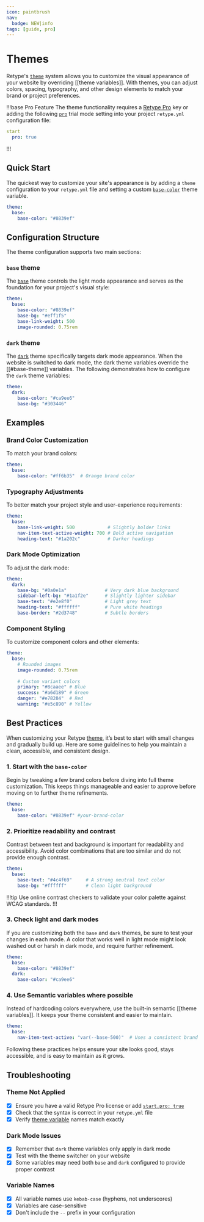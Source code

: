 ```yaml
---
icon: paintbrush
nav:
  badge: NEW|info
tags: [guide, pro]
---
```

# Themes

Retype's [`theme`](/configuration/project.md#theme) system allows you to customize the visual appearance of your website by overriding [[theme variables]]. With themes, you can adjust colors, spacing, typography, and other design elements to match your brand or project preferences.

!!!base Pro Feature
The theme functionality requires a [Retype Pro](/pro/pro.md) key or adding the following [`pro`](/configuration/project.md#pro) trial mode setting into your project `retype.yml` configuration file:

```yaml
start
  pro: true
```
!!!

## Quick Start

The quickest way to customize your site's appearance is by adding a `theme` configuration to your `retype.yml` file and setting a custom [`base-color`](/configuration/theme-variables.md#base-variables) theme variable.

```yml
theme:
  base:
    base-color: "#8839ef"
```

## Configuration Structure

The theme configuration supports two main sections:

### `base` theme

The [`base`](/configuration/project.md#theme) theme controls the light mode appearance and serves as the foundation for your project's visual style:

```yaml
theme:
  base:
    base-color: "#8839ef"
    base-bg: "#eff1f5"
    base-link-weight: 500
    image-rounded: 0.75rem
```

### `dark` theme

The [`dark`](/configuration/project.md#theme-dark) theme specifically targets dark mode appearance. When the website is switched to dark mode, the dark theme variables override the [[#base-theme]] variables. The following demonstrates how to configure the `dark` theme variables:

```yaml
theme:
  dark:
    base-color: "#ca9ee6"
    base-bg: "#303446"
```

## Examples

### Brand Color Customization

To match your brand colors:

```yml
theme:
  base:
    base-color: "#ff6b35"  # Orange brand color
```

### Typography Adjustments

To better match your project style and user-experience requirements:

```yml
theme:
  base:
    base-link-weight: 500            # Slightly bolder links
    nav-item-text-active-weight: 700 # Bold active navigation
    heading-text: "#1a202c"          # Darker headings
```

### Dark Mode Optimization

To adjust the dark mode:

```yml
theme:
  dark:
    base-bg: "#0a0e1a"              # Very dark blue background
    sidebar-left-bg: "#1a1f2e"      # Slightly lighter sidebar
    base-text: "#e2e8f0"            # Light grey text
    heading-text: "#ffffff"         # Pure white headings
    base-border: "#2d3748"          # Subtle borders
```

### Component Styling

To customize component colors and other elements:

```yml
theme:
  base:
    # Rounded images
    image-rounded: 0.75rem
    
    # Custom variant colors
    primary: "#8caaee" # Blue
    success: "#a6d189" # Green
    danger: "#e78284"  # Red
    warning: "#e5c890" # Yellow    
```

## Best Practices

When customizing your Retype [theme](/configuration/project.md#theme), it’s best to start with small changes and gradually build up. Here are some guidelines to help you maintain a clean, accessible, and consistent design.

### 1. Start with the `base-color`

Begin by tweaking a few brand colors before diving into full theme customization. This keeps things manageable and easier to approve before moving on to further theme refinements. 

```yml
theme:
  base:
    base-color: "#8839ef" #your-brand-color
```

### 2. Prioritize readability and contrast

Contrast between text and background is important for readability and accessibility. Avoid color combinations that are too similar and do not provide enough contrast.

```yml
theme:
  base:
    base-text: "#4c4f69"     # A strong neutral text color
    base-bg: "#ffffff"       # Clean light background
```

!!!tip
Use online contrast checkers to validate your color palette against WCAG standards.
!!!

### 3. Check light and dark modes

If you are customizing both the `base` and `dark` themes, be sure to test your changes in each mode. A color that works well in light mode might look washed out or harsh in dark mode, and require further refinement. 

```yml
theme:
  base:
    base-color: "#8839ef"
  dark:
    base-color: "#ca9ee6"
```

### 4. Use Semantic variables where possible

Instead of hardcoding colors everywhere, use the built-in semantic [[theme variables]]. It keeps your theme consistent and easier to maintain.

```yml
theme:
  base:
    nav-item-text-active: "var(--base-500)"  # Uses a consistent brand tone
```

Following these practices helps ensure your site looks good, stays accessible, and is easy to maintain as it grows.

## Troubleshooting

### Theme Not Applied

- [x] Ensure you have a valid Retype Pro license or add [`start.pro: true`](/configuration/project.md#pro)
- [x] Check that the syntax is correct in your `retype.yml` file
- [x] Verify [theme variable](/configuration/theme-variables.md) names match exactly

### Dark Mode Issues

- [x] Remember that `dark` theme variables only apply in dark mode
- [x] Test with the theme switcher on your website
- [x] Some variables may need both `base` and `dark` configured to provide proper contrast

### Variable Names

- [x] All variable names use `kebab-case` (hyphens, not underscores)
- [x] Variables are case-sensitive
- [x] Don't include the `--` prefix in your configuration
